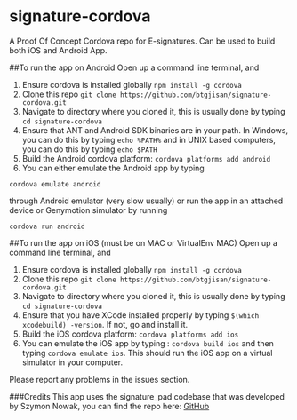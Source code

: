 # signature-cordova
A Proof Of Concept Cordova repo for E-signatures. Can be used to build both iOS and Android App. 

##To run the app on Android
Open up a command line terminal, and

1. Ensure cordova is installed globally `npm install -g cordova`
2. Clone this repo `git clone https://github.com/btgjisan/signature-cordova.git`
3. Navigate to directory where you cloned it, this is usually done by typing `cd signature-cordova`
4. Ensure that ANT and Android SDK binaries are in your path. In Windows, you can do this by typing `echo %PATH%` and in UNIX based computers, you can do this by typing `echo $PATH`
5. Build the Android cordova platform: `cordova platforms add android` 
6. You can either emulate the Android app by typing 

  `cordova emulate android` 

  through Android emulator (very slow usually) or run the app in an attached device or Genymotion simulator by running 

  `cordova run android`

##To run the app on iOS (must be on MAC or VirtualEnv MAC)
Open up a command line terminal, and 

1. Ensure cordova is installed globally `npm install -g cordova`
2. Clone this repo `git clone https://github.com/btgjisan/signature-cordova.git`
3. Navigate to directory where you cloned it, this is usually done by typing `cd signature-cordova`
4. Ensure that you have XCode installed properly by typing `$(which xcodebuild) -version`. If not, go and install it.
5. Build the iOS cordova platform: `cordova platforms add ios`
6. You can emulate the iOS app by typing : `cordova build ios` and then typing `cordova emulate ios`. This should run the iOS app on a virtual simulator in your computer. 

Please report any problems in the issues section.

###Credits
This app uses the signature_pad codebase that was developed by Szymon Nowak, you can find the repo here: [GitHub](https://github.com/szimek/signature_pad)


